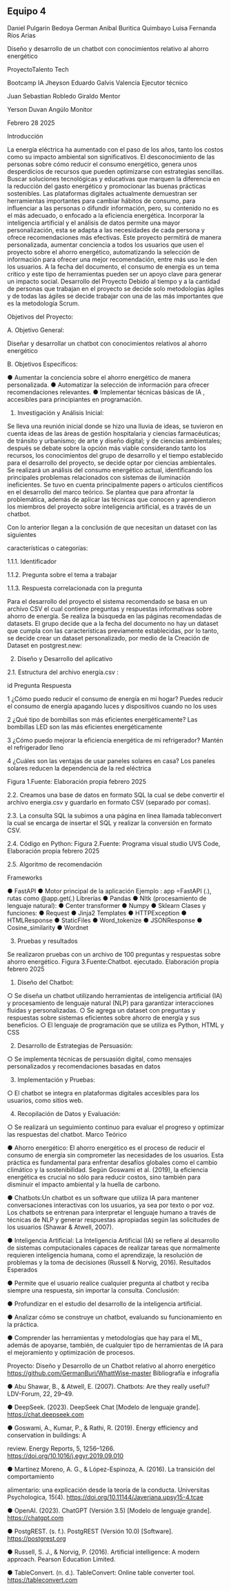 ## Equipo 4

Daniel Pulgarin Bedoya
German Anibal Buritica Quimbayo
Luisa Fernanda Ríos Arias

Diseño y desarrollo de un chatbot con conocimientos relativo al ahorro energético



ProyectoTalento Tech

Bootcamp IA
Jheyson Eduardo Galvis Valencia
Ejecutor técnico

Juan Sebastian Robledo Giraldo
Mentor

Yerson Duvan Angúlo
Monitor

Febrero 28 2025

Introducción

La energía eléctrica ha aumentado con el paso de los años, tanto los costos como su impacto
ambiental son significativos. El desconocimiento de las personas sobre cómo reducir el consumo
energético, genera unos desperdicios de recursos que pueden optimizarse con estrategias sencillas.
Buscar soluciones tecnológicas y educativas que marquen la diferencia en la reducción del gasto
energético y promocionar las buenas prácticas sostenibles.
Las plataformas digitales actualmente demuestran ser herramientas importantes para cambiar
hábitos de consumo, para influenciar a las personas o difundir información, pero, su contenido no es
el más adecuado, o enfocado a la eficiencia energética. Incorporar la inteligencia artificial y el
análisis de datos permite una mayor personalización, esta se adapta a las necesidades de cada
persona y ofrece recomendaciones más efectivas.
Este proyecto permitirá de manera personalizada, aumentar conciencia a todos los usuarios que
usen el proyecto sobre el ahorro energético, automatizando la selección de información para ofrecer
una mejor recomendación, entre más uso le den los usuarios. A la fecha del documento, el consumo
de energía es un tema crítico y este tipo de herramientas pueden ser un apoyo clave para generar un
impacto social.
Desarrollo del Proyecto
Debido al tiempo y a la cantidad de personas que trabajan en el proyecto se decide solo
metodologías ágiles y de todas las ágiles se decide trabajar con una de las más importantes que es la
metodología Scrum.

Objetivos del Proyecto:

A. Objetivo General:

Diseñar y desarrollar un chatbot con conocimientos relativos al ahorro energético

B. Objetivos Específicos:

● Aumentar la conciencia sobre el ahorro energético de manera personalizada.
● Automatizar la selección de información para ofrecer recomendaciones relevantes.
● Implementar técnicas básicas de IA , accesibles para principiantes en programación.

1. Investigación y Análisis Inicial:

Se lleva una reunión inicial donde se hizo una lluvia de ideas, se tuvieron en cuenta ideas de
las áreas de gestión hospitalaria y ciencias farmacéuticas; de tránsito y urbanismo; de arte y
diseño digital; y de ciencias ambientales; después se debate sobre la opción más viable
considerando tanto los recursos, los conocimientos del grupo de desarrollo y el tiempo
establecido para el desarrollo del proyecto, se decide optar por ciencias ambientales.
Se realizará un análisis del consumo energético actual, identificando los principales
problemas relacionados con sistemas de iluminación ineficientes. Se tuvo en cuenta
principalmente papers o artículos científicos en el desarrollo del marco teórico.
Se plantea que para afrontar la problemática, además de aplicar las técnicas que conocen y
aprendieron los miembros del proyecto sobre inteligencia artificial, es a través de un
chatbot.

Con lo anterior llegan a la conclusión de que necesitan un dataset con las siguientes

características o categorías:

1.1.1. Identificador

1.1.2. Pregunta sobre el tema a trabajar

1.1.3. Respuesta correlacionada con la pregunta

Para el desarrollo del proyecto el sistema recomendado se basa en un archivo CSV el cual
contiene preguntas y respuestas informativas sobre ahorro de energía. Se realiza la
búsqueda en las páginas recomendadas de datasets. El grupo decide que a la fecha del
documento no hay un dataset que cumpla con las características previamente establecidas,
por lo tanto, se decide crear un dataset personalizado, por medio de la Creación de Dataset
en postgrest.new:

2. Diseño y Desarrollo del aplicativo

2.1. Estructura del archivo energía.csv :

id Pregunta Respuesta

1 ¿Cómo puedo reducir el
consumo de energía en mi
hogar?
Puedes reducir el consumo de energía apagando luces y
dispositivos cuando no los uses

2 ¿Qué tipo de bombillas son
más eficientes
energéticamente?
Las bombillas LED son las más eficientes energéticamente

3 ¿Cómo puedo mejorar la
eficiencia energética de mi
refrigerador?
Mantén el refrigerador lleno

4 ¿Cuáles son las ventajas de
usar paneles solares en casa?
Los paneles solares reducen la dependencia de la red
eléctrica

Figura 1.Fuente: Elaboración propia febrero 2025

2.2. Creamos una base de datos en formato SQL la cual se debe convertir el archivo
energia.csv y guardarlo en formato CSV (separado por comas).

2.3. La consulta SQL la subimos a una página en línea llamada tableconvert la cual se encarga de
insertar el SQL y realizar la conversión en formato CSV.

2.4. Código en Python:
Figura 2.Fuente: Programa visual studio UVS Code, Elaboración propia febrero 2025

2.5. Algoritmo de recomendación

Frameworks

● FastAPI
● Motor principal de la aplicación
Ejemplo :
app =FastAPI (.), rutas como @app.get(.)
Librerías
● Pandas
● Nltk (procesamiento de lenguaje natural):
● Center transformer
● Numpy
● Sklearn
Clases y funciones:
● Request
● Jinja2 Templates
● HTTPException
● HTMLResponse
● StaticFiles
● Word_tokenize
● JSONResponse
● Cosine_similarity
● Wordnet

3. Pruebas y resultados

Se realizaron pruebas con un archivo de 100 preguntas y respuestas sobre ahorro
energético.
Figura 3.Fuente:Chatbot. ejecutado. Elaboración propia febrero 2025

1. Diseño del Chatbot:

○ Se diseña un chatbot utilizando herramientas de inteligencia artificial (IA) y
procesamiento de lenguaje natural (NLP) para garantizar interacciones fluidas y
personalizadas.
○ Se agrega un dataset con preguntas y respuestas sobre sistemas eficientes sobre
ahorro de energía y sus beneficios.
○ El lenguaje de programación que se utiliza es Python, HTML y CSS

2. Desarrollo de Estrategias de Persuasión:

○ Se implementa técnicas de persuasión digital, como mensajes personalizados y
recomendaciones basadas en datos

3. Implementación y Pruebas:

○ El chatbot se integra en plataformas digitales accesibles para los usuarios, como
sitios web.

4. Recopilación de Datos y Evaluación:

○ Se realizará un seguimiento continuo para evaluar el progreso y optimizar las
respuestas del chatbot.
Marco Teórico

● Ahorro energético: El ahorro energético es el proceso de reducir el consumo de energía sin
comprometer las necesidades de los usuarios. Esta práctica es fundamental para enfrentar
desafíos globales como el cambio climático y la sostenibilidad. Según Goswami et al. (2019),
la eficiencia energética es crucial no sólo para reducir costos, sino también para disminuir el
impacto ambiental y la huella de carbono.

● Chatbots:Un chatbot es un software que utiliza IA para mantener conversaciones
interactivas con los usuarios, ya sea por texto o por voz. Los chatbots se entrenan para
interpretar el lenguaje humano a través de técnicas de NLP y generar respuestas apropiadas
según las solicitudes de los usuarios (Shawar & Atwell, 2007).

● Inteligencia Artificial: La Inteligencia Artificial (IA) se refiere al desarrollo de sistemas
computacionales capaces de realizar tareas que normalmente requieren inteligencia
humana, como el aprendizaje, la resolución de problemas y la toma de decisiones (Russell &
Norvig, 2016).
Resultados Esperados

● Permite que el usuario realice cualquier pregunta al chatbot y reciba siempre una respuesta,
sin importar la consulta.
Conclusión:

● Profundizar en el estudio del desarrollo de la inteligencia artificial.

● Analizar cómo se construye un chatbot, evaluando su funcionamiento en la práctica.

● Comprender las herramientas y metodologías que hay para el ML, además de apoyarse,
también, de cualquier tipo de herramientas de IA para el mejoramiento y optimización de
procesos.

Proyecto: Diseño y Desarrollo de un Chatbot
relativo al ahorro energético
https://github.com/GermanBuri/WhattWise-master
Bibliografía e infografía

● Abu Shawar, B., & Atwell, E. (2007). Chatbots: Are they really useful? LDV-Forum, 22, 29–49.

● DeepSeek. (2023). DeepSeek Chat [Modelo de lenguaje grande]. https://chat.deepseek.com

● Goswami, A., Kumar, P., & Rathi, R. (2019). Energy efficiency and conservation in buildings: A

review. Energy Reports, 5, 1256–1266. https://doi.org/10.1016/j.egyr.2019.09.010

● Martínez Moreno, A. G., & López-Espinoza, A. (2016). La transición del comportamiento

alimentario: una explicación desde la teoría de la conducta. Universitas Psychologica, 15(4).
https://doi.org/10.11144/Javeriana.upsy15-4.tcae

● OpenAI. (2023). ChatGPT (Versión 3.5) [Modelo de lenguaje grande]. https://chatgpt.com

● PostgREST. (s. f.). PostgREST (Versión 10.0) [Software]. https://postgrest.org

● Russell, S. J., & Norvig, P. (2016). Artificial intelligence: A modern approach. Pearson
Education Limited.

● TableConvert. (n. d.). TableConvert: Online table converter tool. https://tableconvert.com